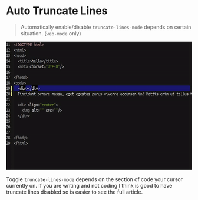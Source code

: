 # Auto Truncate Lines
> Automatically enable/disable `truncate-lines-mode` depends 
on certain situation. (`web-mode` only)

<p align="center">
  <img src="./auto-tl.gif" width="600" height="349"/>
</p>

Toggle `truncate-lines-mode` depends on the section of code 
your cursor currently on. If you are writing and not coding 
I think is good to have truncate lines disabled so is easier 
to see the full article.
